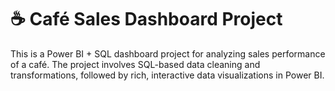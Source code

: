 # ☕ Café Sales Dashboard Project
This is a Power BI + SQL dashboard project for analyzing sales performance of a café. The project involves SQL-based data cleaning and transformations, followed by rich, interactive data visualizations in Power BI.
